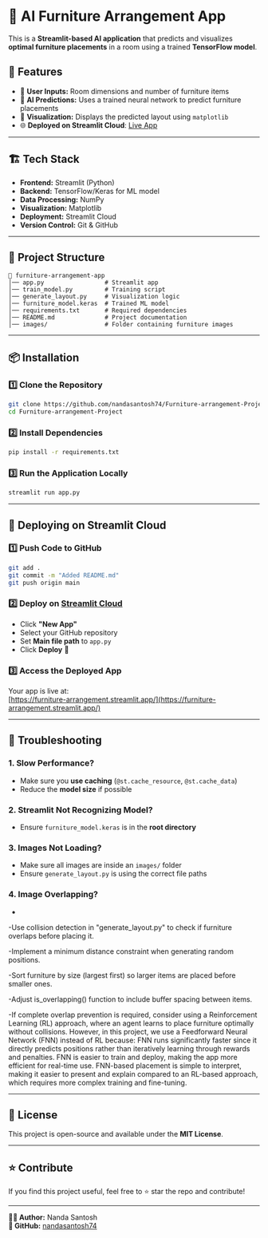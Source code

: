 # 🎩 AI Furniture Arrangement App

This is a **Streamlit-based AI application** that predicts and visualizes **optimal furniture placements** in a room using a trained **TensorFlow model**.

## 🚀 Features
- 📏 **User Inputs:** Room dimensions and number of furniture items
- 🔮 **AI Predictions:** Uses a trained neural network to predict furniture placements
- 🎨 **Visualization:** Displays the predicted layout using `matplotlib`
- 🌐 **Deployed on Streamlit Cloud**: [Live App](https://furniture-arrangement.streamlit.app/)

---

## 🏗️ Tech Stack
- **Frontend:** Streamlit (Python)
- **Backend:** TensorFlow/Keras for ML model
- **Data Processing:** NumPy
- **Visualization:** Matplotlib
- **Deployment:** Streamlit Cloud
- **Version Control:** Git & GitHub

---

## 📂 Project Structure
```
📁 furniture-arrangement-app
│── app.py                 # Streamlit app
│── train_model.py         # Training script
│── generate_layout.py     # Visualization logic
│── furniture_model.keras  # Trained ML model
│── requirements.txt       # Required dependencies
│── README.md              # Project documentation
│── images/                # Folder containing furniture images
```

---

## 📦 Installation
### 1️⃣ Clone the Repository
```sh
git clone https://github.com/nandasantosh74/Furniture-arrangement-Project.git
cd Furniture-arrangement-Project
```

### 2️⃣ Install Dependencies
```sh
pip install -r requirements.txt
```

### 3️⃣ Run the Application Locally
```sh
streamlit run app.py
```

---

## 📡 Deploying on Streamlit Cloud
### 1️⃣ Push Code to GitHub
```sh
git add .
git commit -m "Added README.md"
git push origin main
```

### 2️⃣ Deploy on [Streamlit Cloud](https://share.streamlit.io/)
- Click **"New App"**
- Select your GitHub repository
- Set **Main file path** to `app.py`
- Click **Deploy** 🚀

### 3️⃣ Access the Deployed App
Your app is live at:  
[https://furniture-arrangement.streamlit.app/](https://furniture-arrangement.streamlit.app/)

---

## 🔧 Troubleshooting
### **1. Slow Performance?**
- Make sure you **use caching** (`@st.cache_resource`, `@st.cache_data`)
- Reduce the **model size** if possible

### **2. Streamlit Not Recognizing Model?**
- Ensure `furniture_model.keras` is in the **root directory**

### **3. Images Not Loading?**
- Make sure all images are inside an `images/` folder
- Ensure `generate_layout.py` is using the correct file paths

### **4. Image Overlapping?**
-
-Use collision detection in "generate_layout.py" to check if furniture overlaps before placing it.

-Implement a minimum distance constraint when generating random positions.

-Sort furniture by size (largest first) so larger items are placed before smaller ones.

-Adjust is_overlapping() function to include buffer spacing between items.

-If complete overlap prevention is required, consider using a Reinforcement Learning (RL) approach, where an agent learns to place furniture optimally without collisions. However, in this project, we use a Feedforward Neural Network (FNN) instead of RL because:
  FNN runs significantly faster since it directly predicts positions rather than iteratively learning through rewards and      penalties.
  FNN is easier to train and deploy, making the app more efficient for real-time use.
  FNN-based placement is simple to interpret, making it easier to present and explain compared to an RL-based approach,   
  which requires more complex training and fine-tuning.



---

## 📜 License
This project is open-source and available under the **MIT License**.

---

## ⭐ Contribute
If you find this project useful, feel free to ⭐ star the repo and contribute!

---

**👨‍💻 Author:** Nanda Santosh  
**📌 GitHub:** [nandasantosh74](https://github.com/nandasantosh74)

